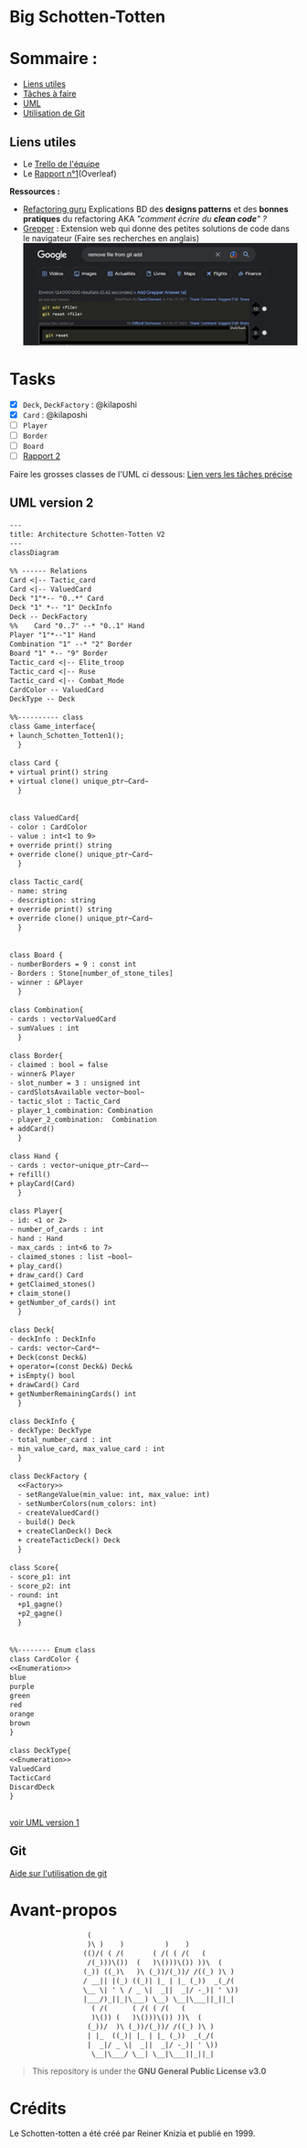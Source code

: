 # Big Schotten-Totten

# Sommaire :

- [Liens utiles](#Liens-utiles)
- [Tâches à faire](#tasks)
- [UML](#uml-version-2)
- [Utilisation de Git](#Git)

## Liens utiles

- Le [Trello de l'équipe](https://trello.com/b/XQj4rIn7/shotten-totten "Trello LO21")
- Le [Rapport n°1](https://fr.overleaf.com/project/6419a39393e938ac5e40ea3e)(Overleaf)
  
**Ressources :**  
- [Refactoring guru](https://refactoring.guru) Explications BD des **designs patterns** et des **bonnes pratiques** du refactoring AKA *"comment écrire du **clean code**" ?* 
- [Grepper](https://www.grepper.com) : Extension web qui donne des petites solutions de code dans le navigateur (Faire ses recherches en anglais)  
  <img alt="Example grepper" src="documentation/images/grepper_example.png"/>

  

# Tasks

- [x] `Deck`, `DeckFactory` : @kilaposhi
- [x] `Card` : @kilaposhi
- [ ] `Player`
- [ ] `Border`
- [ ] `Board`
- [ ] [Rapport 2](documentation/rapport_2.md)

Faire les grosses classes de l'UML ci dessous:
[Lien vers les tâches précise](documentation/Tasks.md)
  
  
## UML version 2

```mermaid
---
title: Architecture Schotten-Totten V2
---
classDiagram

%% ------ Relations
Card <|-- Tactic_card
Card <|-- ValuedCard
Deck "1"*-- "0..*" Card
Deck "1" *-- "1" DeckInfo
Deck -- DeckFactory
%%    Card "0..7" --* "0..1" Hand
Player "1"*--"1" Hand
Combination "1" --* "2" Border
Board "1" *-- "9" Border
Tactic_card <|-- Elite_troop
Tactic_card <|-- Ruse
Tactic_card <|-- Combat_Mode
CardColor -- ValuedCard 
DeckType -- Deck

%%---------- class
class Game_interface{
+ launch_Schotten_Totten1();
  }

class Card {
+ virtual print() string
+ virtual clone() unique_ptr~Card~
  }


class ValuedCard{
- color : CardColor
- value : int<1 to 9>
+ override print() string
+ override clone() unique_ptr~Card~
  }

class Tactic_card{
- name: string
- description: string
+ override print() string
+ override clone() unique_ptr~Card~
  }


class Board {
- numberBorders = 9 : const int
- Borders : Stone[number_of_stone_tiles]
- winner : &Player
  }

class Combination{
- cards : vectorValuedCard
- sumValues : int
  }

class Border{
- claimed : bool = false
- winner& Player
- slot_number = 3 : unsigned int
- cardSlotsAvailable vector~bool~
- tactic_slot : Tactic_Card
- player_1_combination: Combination
- player_2_combination:  Combination
+ addCard()
  }

class Hand {
- cards : vector~unique_ptr~Card~~
+ refill()
+ playCard(Card)
  }

class Player{
- id: <1 or 2>
- number_of_cards : int
- hand : Hand
- max_cards : int<6 to 7>
- claimed_stones : list ~bool~
+ play_card()
+ draw_card() Card
+ getClaimed_stones()
+ claim_stone()
+ getNumber_of_cards() int
  }

class Deck{
- deckInfo : DeckInfo
- cards: vector~Card*~
+ Deck(const Deck&)
+ operator=(const Deck&) Deck&
+ isEmpty() bool
+ drawCard() Card
+ getNumberRemainingCards() int
  }

class DeckInfo {
- deckType: DeckType
- total_number_card : int
- min_value_card, max_value_card : int
  }

class DeckFactory {
  <<Factory>>
  - setRangeValue(min_value: int, max_value: int)
  - setNumberColors(num_colors: int)
  - createValuedCard()
  - build() Deck
  + createClanDeck() Deck
  + createTacticDeck() Deck
  }

class Score{
- score_p1: int
- score_p2: int
- round: int
  +p1_gagne()
  +p2_gagne()
  }


%%-------- Enum class
class CardColor {
<<Enumeration>>
blue
purple
green
red
orange
brown
}

class DeckType{
<<Enumeration>>
ValuedCard
TacticCard
DiscardDeck
}


```

[voir UML version 1](documentation/UML.md)  
  

## Git

[Aide sur l'utilisation de git ](documentation/aide_git.md)

# Avant-propos
```
                   (                                     
                   )\ )    )          )    )             
                  (()/( ( /(       ( /( ( /(   (         
                   /(_)))\())  (   )\()))\()) ))\  (     
                  (_)) ((_)\   )\ (_))/(_))/ /((_) )\ )  
                  / __|| |(_) ((_)| |_ | |_ (_))  _(_/(  
                  \__ \| ' \ / _ \|  _||  _|/ -_)| ' \)) 
                  |___/)_||_|\___) \__) \__|\___||_||_|  
                    ( /(      ( /( ( /(   (              
                    )\()) (   )\()))\()) ))\  (          
                   (_))/  )\ (_))/(_))/ /((_) )\ )       
                   | |_  ((_)| |_ | |_ (_))  _(_/(       
                   |  _|/ _ \|  _||  _|/ -_)| ' \))      
                    \__|\___/ \__| \__|\___||_||_|       
```

> This repository is under the **GNU General Public License v3.0**

# Crédits

Le Schotten-totten a été créé par Reiner Knizia et publié en 1999.